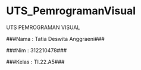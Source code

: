 # UTS_PemrogramanVisual

UTS PEMROGRAMAN VISUAL

###Nama : Tatia Deswita Anggraeni###

###Nim : 312210478###

###Kelas : TI.22.A5###
